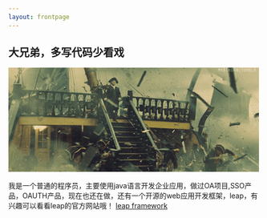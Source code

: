```yaml
---
layout: frontpage
---
```


## 大兄弟，多写代码少看戏

!["当我度周末，而其他人在办公室修复问题的时候"][1]

我是一个普通的程序员，主要使用java语言开发企业应用，做过OA项目,SSO产品，OAUTH产品，现在也还在做，还有一个开源的web应用开发框架，leap，有兴趣可以看看leap的官方网站哦！
[leap framework](http://leapframework.org/)



 [1]: /static/img/banner.gif "当我度周末，而其他人在办公室修复问题的时候"
